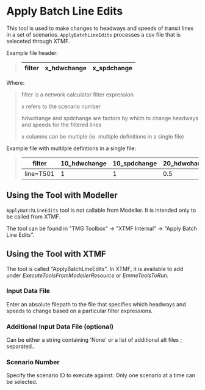 # **Apply Batch Line Edits**
This tool is used to make changes to headways and speeds of transit lines in a set of scenarios. `ApplyBatchLineEdits` processes a csv file that is seleceted through XTMF.

Example file header:
> |filter|x_hdwchange|x_spdchange|
> |------|------|------|
<!-- > |line=T501|1|1| -->

Where:
>filter is a network calculator filter expression
>
>x refers to the scenario number
>
>hdwchange and spdchange are factors by which to change headways and speeds for the filtered lines
>
>x columns can be multiple (ie. multiple definitions in a single file)

Example file with multilple defintions in a single file:

> |filter|10_hdwchange|10_spdchange|20_hdwchange|20_spdchange|
> |------|------|------|------|------|
> |line=T501|1|1|0.5|1|

## **Using the Tool with Modeller**
`ApplyBatchLineEdits` tool is not callable from Modeller. It is intended only to be called from XTMF.

The tool can be found in "TMG Toolbox" -> "XTMF Internal" -> "Apply Batch Line Edits". 

## **Using the Tool with XTMF**
The tool is called "ApplyBatchLineEdits". In XTMF, it is available to add under *ExecuteToolsFromModellerResource* or *EmmeToolsToRun*.

### Input Data File
Enter an absolute filepath to the file that specifies which headways and speeds to change based on a particular filter expressions. 

### Additional Input Data File (optional)
Can be either a string containing 'None' or a list of additional alt files ; separated..

### Scenario Number
Specify the scenario ID to execute against. Only one scenario at a time can be selected.
